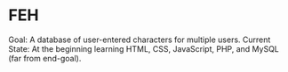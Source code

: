 # FEH
Goal: A database of user-entered characters for multiple users.
Current State: At the beginning learning HTML, CSS, JavaScript, PHP, and MySQL (far from end-goal).

